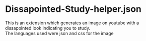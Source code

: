 # Dissapointed-Study-helper.json
This is an extension which generates an image on youtube with a dissapointed look indicating you to study.
<br/>
The languages used were json and css for the image
